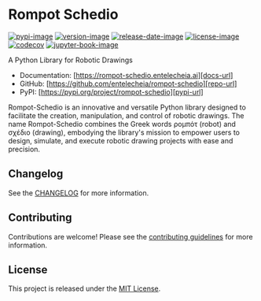 # Rompot Schedio

[![pypi-image]][pypi-url]
[![version-image]][release-url]
[![release-date-image]][release-url]
[![license-image]][license-url]
[![codecov][codecov-image]][codecov-url]
[![jupyter-book-image]][docs-url]

<!-- Links: -->
[codecov-image]: https://codecov.io/gh/entelecheia/rompot-schedio/branch/main/graph/badge.svg?token=MWRAQQYOS7
[codecov-url]: https://codecov.io/gh/entelecheia/rompot-schedio
[pypi-image]: https://img.shields.io/pypi/v/rompot-schedio
[license-image]: https://img.shields.io/github/license/entelecheia/rompot-schedio
[license-url]: https://github.com/entelecheia/rompot-schedio/blob/main/LICENSE
[version-image]: https://img.shields.io/github/v/release/entelecheia/rompot-schedio?sort=semver
[release-date-image]: https://img.shields.io/github/release-date/entelecheia/rompot-schedio
[release-url]: https://github.com/entelecheia/rompot-schedio/releases
[jupyter-book-image]: https://jupyterbook.org/en/stable/_images/badge.svg

[repo-url]: https://github.com/entelecheia/rompot-schedio
[pypi-url]: https://pypi.org/project/rompot-schedio
[docs-url]: https://rompot-schedio.entelecheia.ai
[changelog]: https://github.com/entelecheia/rompot-schedio/blob/main/CHANGELOG.md
[contributing guidelines]: https://github.com/entelecheia/rompot-schedio/blob/main/CONTRIBUTING.md
<!-- Links: -->

A Python Library for Robotic Drawings

- Documentation: [https://rompot-schedio.entelecheia.ai][docs-url]
- GitHub: [https://github.com/entelecheia/rompot-schedio][repo-url]
- PyPI: [https://pypi.org/project/rompot-schedio][pypi-url]

Rompot-Schedio is an innovative and versatile Python library designed to facilitate the creation, manipulation, and control of robotic drawings. The name Rompot-Schedio combines the Greek words ρομπότ (robot) and σχέδιο (drawing), embodying the library's mission to empower users to design, simulate, and execute robotic drawing projects with ease and precision.

## Changelog

See the [CHANGELOG] for more information.

## Contributing

Contributions are welcome! Please see the [contributing guidelines] for more information.

## License

This project is released under the [MIT License][license-url].

